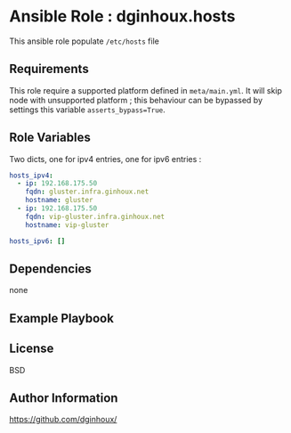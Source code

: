 Ansible Role : dginhoux.hosts
=========

This ansible role populate `/etc/hosts` file

Requirements
------------

This role require a supported platform defined in `meta/main.yml`.
It will skip node with unsupported platform ; this behaviour can be bypassed by settings this variable `asserts_bypass=True`.


Role Variables
--------------

Two dicts, one for ipv4 entries, one for ipv6 entries : 

```yaml
hosts_ipv4:
  - ip: 192.168.175.50
    fqdn: gluster.infra.ginhoux.net
    hostname: gluster
  - ip: 192.168.175.50
    fqdn: vip-gluster.infra.ginhoux.net
    hostname: vip-gluster

hosts_ipv6: []
```


Dependencies
------------

none


Example Playbook
----------------



License
-------

BSD


Author Information
------------------

https://github.com/dginhoux/
